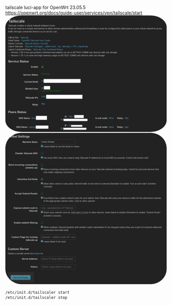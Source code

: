 tailscale luci-app for OpenWrt 23.05.5
<BR>
https://openwrt.org/docs/guide-user/services/vpn/tailscale/start
<img src="Screen-1.JPG" width="800" alt="Profile Picture" style="border-radius: 10%;">
<BR>
<img src="Screen-2.JPG" width="800"  alt="Profile Picture" style="border-radius: 10%;">
<BR>

    /etc/init.d/tailscaler start 
    /etc/init.d/tailscaler stop
